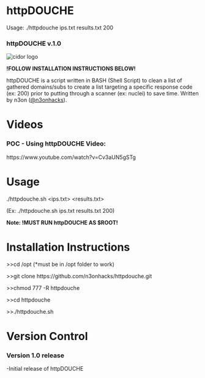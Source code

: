 # httpDOUCHE

Usage: ./httpdouche ips.txt results.txt 200

<h3>httpDOUCHE v.1.0</h3>
<img src="https://raw.githubusercontent.com/n3onhacks/httpdouche/main/httpdouche.jpg" alt="cidor logo">

**!FOLLOW INSTALLATION INSTRUCTIONS BELOW!**<p>
httpDOUCHE is a script written in BASH (Shell Script) to clean a list of gathered domains/subs to create a list targeting a specific response code (ex: 200) prior to putting through a scanner (ex: nuclei) to save time. Written by n3on (<a href="https://www.twitter.com/@n3onhacks">@n3onhacks</a>).

<h1>Videos</h1>

<h3>POC - Using httpDOUCHE Video:</h3><p>
 https://www.youtube.com/watch?v=Cv3aUN5gSTg<p>
 
<h1>Usage</h1>
  
./httpdouche.sh <ips.txt> <results.txt> <response-code> <p>
(Ex: ./httpdouche.sh ips.txt results.txt 200)
 
<b>Note: **!MUST RUN httpDOUCHE AS $ROOT!**</b><p>

 <h1>Installation Instructions</h1>
>>cd /opt  (*must be in /opt folder to work)<p><p>
>>git clone https://github.com/n3onhacks/httpdouche.git<p>
>>chmod 777 -R httpdouche<p>
>>cd httpdouche<p>
>>./httpdouche.sh <ips.txt> <results.txt> <response-code><p>

<h1>Version Control</h1>
  
<h3>Version 1.0 release</h3>
-Initial release of httpDOUCHE<p>
 

